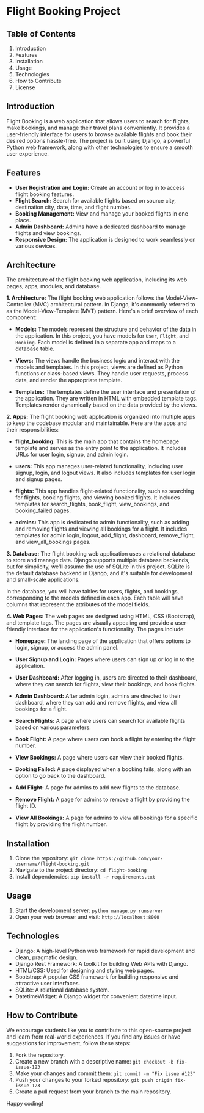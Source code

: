 # Flight Booking Project


## Table of Contents

1. Introduction
2. Features
3. Installation
4. Usage
5. Technologies
6. How to Contribute
7. License

## Introduction

Flight Booking is a web application that allows users to search for flights, make bookings, and manage their travel plans conveniently. It provides a user-friendly interface for users to browse available flights and book their desired options hassle-free. The project is built using Django, a powerful Python web framework, along with other technologies to ensure a smooth user experience.

## Features

- **User Registration and Login:** Create an account or log in to access flight booking features.
- **Flight Search:** Search for available flights based on source city, destination city, date, time, and flight number.
- **Booking Management:** View and manage your booked flights in one place.
- **Admin Dashboard:** Admins have a dedicated dashboard to manage flights and view bookings.
- **Responsive Design:** The application is designed to work seamlessly on various devices.

## Architecture

The architecture of the flight booking web application, including its web pages, apps, modules, and database.

**1. Architecture:**
The flight booking web application follows the Model-View-Controller (MVC) architectural pattern. In Django, it's commonly referred to as the Model-View-Template (MVT) pattern. Here's a brief overview of each component:

- **Models:** The models represent the structure and behavior of the data in the application. In this project, you have models for `User`, `Flight`, and `Booking`. Each model is defined in a separate app and maps to a database table.

- **Views:** The views handle the business logic and interact with the models and templates. In this project, views are defined as Python functions or class-based views. They handle user requests, process data, and render the appropriate template.

- **Templates:** The templates define the user interface and presentation of the application. They are written in HTML with embedded template tags. Templates render dynamically based on the data provided by the views.

**2. Apps:**
The flight booking web application is organized into multiple apps to keep the codebase modular and maintainable. Here are the apps and their responsibilities:

- **flight_booking:** This is the main app that contains the homepage template and serves as the entry point to the application. It includes URLs for user login, signup, and admin login.

- **users:** This app manages user-related functionality, including user signup, login, and logout views. It also includes templates for user login and signup pages.

- **flights:** This app handles flight-related functionality, such as searching for flights, booking flights, and viewing booked flights. It includes templates for search_flights, book_flight, view_bookings, and booking_failed pages.

- **admins:** This app is dedicated to admin functionality, such as adding and removing flights and viewing all bookings for a flight. It includes templates for admin login, logout, add_flight, dashboard, remove_flight, and view_all_bookings pages.

**3. Database:**
The flight booking web application uses a relational database to store and manage data. Django supports multiple database backends, but for simplicity, we'll assume the use of SQLite in this project. SQLite is the default database backend in Django, and it's suitable for development and small-scale applications.

In the database, you will have tables for users, flights, and bookings, corresponding to the models defined in each app. Each table will have columns that represent the attributes of the model fields.

**4. Web Pages:**
The web pages are designed using HTML, CSS (Bootstrap), and template tags. The pages are visually appealing and provide a user-friendly interface for the application's functionality. The pages include:

- **Homepage:** The landing page of the application that offers options to login, signup, or access the admin panel.

- **User Signup and Login:** Pages where users can sign up or log in to the application.

- **User Dashboard:** After logging in, users are directed to their dashboard, where they can search for flights, view their bookings, and book flights.

- **Admin Dashboard:** After admin login, admins are directed to their dashboard, where they can add and remove flights, and view all bookings for a flight.

- **Search Flights:** A page where users can search for available flights based on various parameters.

- **Book Flight:** A page where users can book a flight by entering the flight number.

- **View Bookings:** A page where users can view their booked flights.

- **Booking Failed:** A page displayed when a booking fails, along with an option to go back to the dashboard.

- **Add Flight:** A page for admins to add new flights to the database.

- **Remove Flight:** A page for admins to remove a flight by providing the flight ID.

- **View All Bookings:** A page for admins to view all bookings for a specific flight by providing the flight number.


## Installation

1. Clone the repository: `git clone https://github.com/your-username/flight-booking.git`
2. Navigate to the project directory: `cd flight-booking`
3. Install dependencies: `pip install -r requirements.txt`

## Usage

1. Start the development server: `python manage.py runserver`
2. Open your web browser and visit: `http://localhost:8000`

## Technologies

- Django: A high-level Python web framework for rapid development and clean, pragmatic design.
- Django Rest Framework: A toolkit for building Web APIs with Django.
- HTML/CSS: Used for designing and styling web pages.
- Bootstrap: A popular CSS framework for building responsive and attractive user interfaces.
- SQLite: A relational database system.
- DatetimeWidget: A Django widget for convenient datetime input.

## How to Contribute

We encourage students like you to contribute to this open-source project and learn from real-world experiences. If you find any issues or have suggestions for improvement, follow these steps:

1. Fork the repository.
2. Create a new branch with a descriptive name: `git checkout -b fix-issue-123`
3. Make your changes and commit them: `git commit -m "Fix issue #123"`
4. Push your changes to your forked repository: `git push origin fix-issue-123`
5. Create a pull request from your branch to the main repository.

Happy coding!